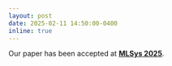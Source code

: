 ```yaml
---
layout: post
date: 2025-02-11 14:50:00-0400
inline: true
---
```


<!-- Our paper has been accepeted at <strong><a href="https://hpca-conf.org/2025/">HPCA 2025</a></strong>. -->
Our paper has been accepted at <strong><a href="https://mlsys.org/Conferences/2025/">MLSys 2025</a></strong>.